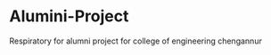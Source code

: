 Alumini-Project
===============

Respiratory for alumni project for college of engineering chengannur
